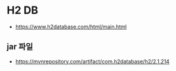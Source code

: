 
# H2 DB
+ https://www.h2database.com/html/main.html
## jar 파일
- https://mvnrepository.com/artifact/com.h2database/h2/2.1.214
